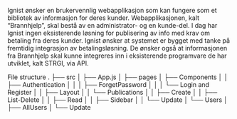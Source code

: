 Ignist ønsker en brukervennlig webapplikasjon som kan fungere som et bibliotek av informasjon for deres kunder. Webapplikasjonen, kalt “Brannhjelp”, skal bestå av en administrator- og en kunde-del. I dag har Ignist ingen eksisterende løsning for publisering av info med krav om betaling fra deres kunder. Ignist ønsker at systemet er bygget med tanke på fremtidig integrasjon av betalingsløsning. De ønsker også at informasjonen fra Brannhjelp skal kunne integreres inn i eksisterende programvare de har utviklet, kalt STRGI, via API. 


File structure
.
├── src
│   ├── App.js
│   ├── pages
│   ├── Components
│   │   ├── Authentication
│   │   │   ├── ForgetPassword
│   │   │   └── Login and Register
│   │   ├── Layout
│   │   └── Publications
│   │       ├── Create
│   │       ├── List-Delete
│   │       ├── Read
│   │       ├── Sidebar
│   │       └── Update
│   └── Users
│       ├── AllUsers
│       └── Update
